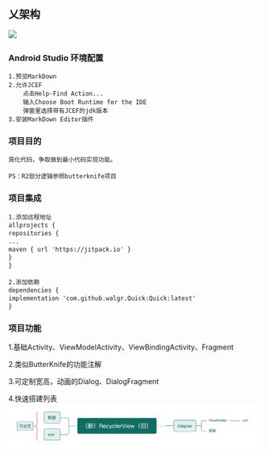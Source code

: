 ## 乂架构

[![](https://jitpack.io/v/walgr/Quick.svg)](https://jitpack.io/#walgr/Quick)

### Android Studio 环境配置

    1.预览MarkDown
    2.允许JCEF
        点击Help-Find Action...
        输入Choose Boot Runtime for the IDE
        弹窗里选择带有JCEF的jdk版本
    3.安装MarkDown Editor插件

### 项目目的

    简化代码，争取做到最小代码实现功能。

    PS：R2部分逻辑参照butterknife项目

### 项目集成

    1.添加远程地址
    allprojects {
    repositories {
    ...
    maven { url 'https://jitpack.io' }
    }
    }
    
    2.添加依赖
    dependencies {
    implementation 'com.github.walgr.Quick:Quick:latest'
    }

### 项目功能

1.基础Activity、ViewModelActivity、ViewBindingActivity、Fragment
    
2.类似ButterKnife的功能注解
    
3.可定制宽高，动画的Dialog、DialogFragment
    
4.快速搭建列表 
![RecyclerView.png](./assets/README/README-1658197283964.png)
